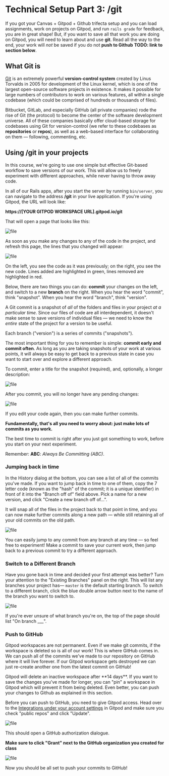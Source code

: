 # Technical Setup Part 3: /git

If you got your Canvas + Gitpod + Github trifecta setup and you can load assignments, work on projects on Gitpod, and run `rails grade` for feedback, you are in great shape! But, if you want to save all that work you are doing on Gitpod, you will need to learn about and use **git**. Read all the way to the end, your work will *not* be saved if you do not **push to Github** **TODO: link to section below**.

## What Git is

[Git](https://en.wikipedia.org/wiki/Git) is an extremely powerful **version-control system** created by Linus Torvalds in 2005 for development of the Linux kernel, which is one of the largest open-source software projects in existence. It makes it possible for large numbers of contributors to work on various features, all within a single codebase (which could be comprised of hundreds or thousands of files).

Bitbucket, GitLab, and especially GitHub (all private companies) rode the rise of Git (the protocol) to become the center of the software development universe. All of these companies basically offer cloud-based storage for codebases using Git for version-control (we refer to these codebases as **repositories** or **repos**), as well as a web-based interface for collaborating on them — following, commenting, etc.

## Using /git in your projects

In this course, we're going to use one simple but effective Git-based workflow to save versions of our work. This will allow us to freely experiment with different approaches, while never having to throw away code.

In all of our Rails apps, after you start the server by running `bin/server`, you can navigate to the address **/git** in your live application. If you're using Gitpod, the URL will look like:

  **https\://[YOUR GITPOD WORKSPACE URL].gitpod.io/git**

That will open a page that looks like this:

<!-- ![](assets/technical-setup/git-clean.png) -->
![file](https://res.cloudinary.com/dmxgp9oq2/image/upload/v1677021729/git-clean_xaw62f.png)

As soon as you make any changes to any of the code in the project, and refresh this page, the lines that you changed will appear:

<!-- ![](assets/technical-setup/git-changes.png) -->
![file](https://res.cloudinary.com/dmxgp9oq2/image/upload/v1677021737/git-changes_yqutre.png)

On the left, you see the code as it was previously; on the right, you see the new code. Lines added are highlighted in green, lines removed are highlighted in red.

Below, there are two things you can do: **commit** your changes on the left, and switch to a new **branch** on the right. When you hear the word "commit", think "snapshot". When you hear the word "branch", think "version".

A Git commit is a snapshot of _all_ of the folders and files in your project _at a particular time_. Since our files of code are all interdependent, it doesn't make sense to save versions of individual files — we need to know the _entire_ state of the project for a version to be useful.

Each branch ("version") is a series of commits ("snapshots").

The most important thing for you to remember is simple: **commit early and commit often**. As long as you are taking snapshots of your work at various points, it will always be easy to get back to a previous state in case you want to start over and explore a different approach.

To commit, enter a title for the snapshot (required), and, optionally, a longer description:

<!-- ![](assets/technical-setup/git-commit.png) -->
![file](https://res.cloudinary.com/dmxgp9oq2/image/upload/v1677021745/git-commit_xvfzmr.png)

After you commit, you will no longer have any pending changes:

<!-- ![](assets/technical-setup/git-changes-committed.png) -->
![file](https://res.cloudinary.com/dmxgp9oq2/image/upload/v1677021753/git-changes-committed_ik5gza.png)

If you edit your code again, then you can make further commits.

**Fundamentally, that's all you need to worry about: just make lots of commits as you work.**

The best time to commit is right after you just got something to work, before you start on your next experiment.

Remember: **ABC**: *Always Be Committing (ABC)*.

### Jumping back in time

In the History dialog at the bottom, you can see a list of all of the commits you've made. If you want to jump back in time to one of them, copy the 7 letter code (known as the "hash" of the commit; it is a unique identifier) in front of it into the "Branch off of" field above. Pick a name for a new version, and click "Create a new branch off of...".

It will snap all of the files in the project back to that point in time, and you can now make further commits along a new path — while still retaining all of your old commits on the old path.

<!-- ![](assets/technical-setup/git-jump-back.png) -->
![file](https://res.cloudinary.com/dmxgp9oq2/image/upload/v1677021770/git-jump-back_qwhe7v.png)

You can easily jump to any commit from any branch at any time — so feel free to experiment! Make a commit to save your current work, then jump back to a previous commit to try a different approach.

### Switch to a Different Branch

Have you gone back in time and decided your first attempt was better? Turn your attention to the "Existing Branches" panel on the right. This will list any branches your project has— `master` is the default starting branch. To switch to a different branch, click the blue double arrow button next to the name of the branch you want to switch to.

<!-- ![](assets/technical-setup/git-switch-branch.png) -->
![file](https://res.cloudinary.com/dmxgp9oq2/image/upload/v1677021790/git-switch-branch_vxshtm.png)

If you're ever unsure of what branch you're on, the top of the page should list "On branch \_\_\_".

### Push to GitHub

Gitpod workspaces are not permanent. Even if we make git commits, if the workspace is deleted so is all of our work! This is where GitHub comes in. We can push all of the commits we've made to our repository on GitHub where it will live forever. If our Gitpod workspace gets destroyed we can just re-create another one from the latest commit on GitHub!

<aside markdown="1">
Gitpod will delete an inactive workspace after **14 days**. If you want to save the changes you've made for longer, you can "pin" a workspace in Gitpod which will prevent it from being deleted. Even better, you can push your changes to Github as explained in this section.
</aside>

Before you can push to GitHub, you need to give Gitpod access. Head over to the [Integrations under your account settings](https://gitpod.io/integrations) in Gitpod and make sure you check "public repos" and click "Update". 

<!-- ![](assets/technical-setup/gitpod-integration-settings.png) -->
![file](https://res.cloudinary.com/dmxgp9oq2/image/upload/v1677021803/gitpod-integration-settings_kj5kdk.png)

This should open a GitHub authorization dialogue.

**Make sure to click "Grant" next to the GitHub organization you created for class**

<!-- ![](assets/technical-setup/gitpod-github-organization-permissions.png) -->
![file](https://res.cloudinary.com/dmxgp9oq2/image/upload/v1677021814/gitpod-github-organization-permissions_tk39h3.png)

Now you should be all set to push your commits to GitHub!